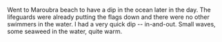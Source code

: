Went to Maroubra beach to have a dip in the ocean later in the day. The lifeguards were already putting the flags down and there were no other swimmers in the water. 
I had a very quick dip -- in-and-out. Small waves, some seaweed in the water, quite warm.

